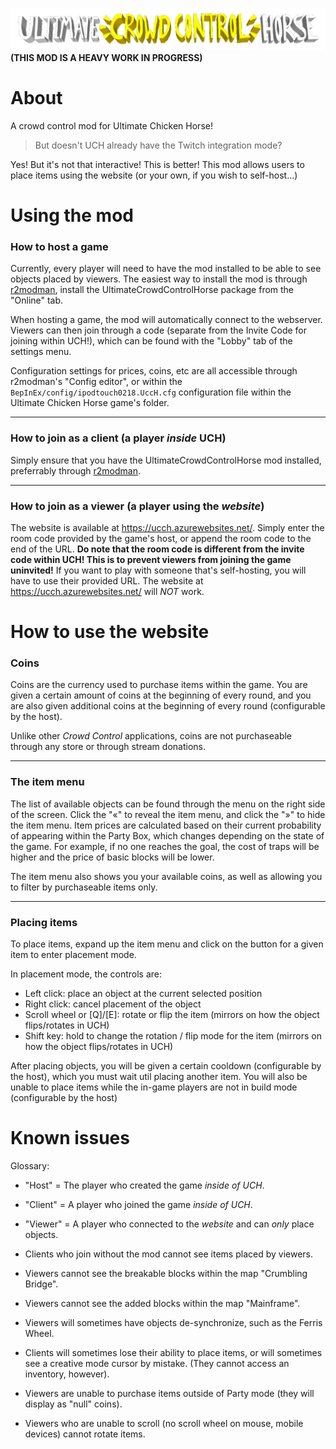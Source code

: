 ![Ultimate Crowd Control Horse](https://github.com/ipodtouch0218/UltimateCrowdControlHorse/blob/master/webserver/public/ui/Logo.png?raw=true)
**(THIS MOD IS A HEAVY WORK IN PROGRESS)**

# About

A crowd control mod for Ultimate Chicken Horse!

> But doesn't UCH already have the Twitch integration mode?

Yes! But it's not that interactive! This is better!
This mod allows users to place items using the website (or your own, if
you wish to self-host...)

# Using the mod
### How to host a game

Currently, every player will need to have the mod installed to be able to see objects placed by viewers. The easiest way to install the mod is through [r2modman](https://thunderstore.io/package/ebkr/r2modman/), install the UltimateCrowdControlHorse package from the "Online" tab.

When hosting a game, the mod will automatically connect to the webserver. Viewers can then join through a code (separate from the Invite Code for joining within UCH!), which can be found with the "Lobby" tab of the settings menu. 

Configuration settings for prices, coins, etc are all accessible through r2modman's "Config editor", or within the `BepInEx/config/ipodtouch0218.UccH.cfg` configuration file within the Ultimate Chicken Horse game's folder.

---

### How to join as a client (a player *inside* UCH)

Simply ensure that you have the UltimateCrowdControlHorse mod installed, preferrably through [r2modman](https://thunderstore.io/package/ebkr/r2modman/). 

---

### How to join as a viewer (a player using the *website*)

The website is available at https://ucch.azurewebsites.net/. Simply enter the room code provided by the game's host, or append the room code to the end of the URL. **Do note that the room code is different from the invite code within UCH! This is to prevent viewers from joining the game uninvited!** If you want to play with someone that's self-hosting, you will have to use their provided URL. The website at https://ucch.azurewebsites.net/ will *NOT* work.

# How to use the website
### Coins
Coins are the currency used to purchase items within the game. You are given a certain amount of coins at the beginning of every round, and you are also given additional coins at the beginning of every round (configurable by the host).

Unlike other *Crowd Control* applications, coins are not purchaseable through any store or through stream donations.

---

### The item menu
The list of available objects can be found through the menu on the right side of the screen. Click the "«" to reveal the item menu, and click the "»" to hide the item menu.
Item prices are calculated based on their current probability of appearing within the Party Box, which changes depending on the state of the game. For example, if no one reaches the goal, the cost of traps will be higher and the price of basic blocks will be lower.

The item menu also shows you your available coins, as well as allowing you to filter by purchaseable items only.

---

### Placing items
To place items, expand up the item menu and click on the button for a given item to enter placement mode.

In placement mode, the controls are:
* Left click: place an object at the current selected position
* Right click: cancel placement of the object
* Scroll wheel or [Q]/[E]: rotate or flip the item (mirrors on how the object flips/rotates in UCH)
* Shift key: hold to change the rotation / flip mode for the item (mirrors on how the object flips/rotates in UCH) 

After placing objects, you will be given a certain cooldown (configurable by the host), which you must wait util placing another item.
You will also be unable to place items while the in-game players are not in build mode (configurable by the host)

# Known issues
Glossary: 
* "Host" = The player who created the game *inside of UCH*.
* "Client" = A player who joined the game *inside of UCH*.
* "Viewer" = A player who connected to the *website* and can *only* place objects.

* Clients who join without the mod cannot see items placed by viewers.
* Viewers cannot see the breakable blocks within the map "Crumbling Bridge".
* Viewers cannot see the added blocks within the map "Mainframe".
* Viewers will sometimes have objects de-synchronize, such as the Ferris Wheel.
* Clients will sometimes lose their ability to place items, or will sometimes see a creative mode cursor by mistake. (They cannot access an inventory, however).
* Viewers are unable to purchase items outside of Party mode (they will display as "null" coins).
* Viewers who are unable to scroll (no scroll wheel on mouse, mobile devices) cannot rotate items. 

